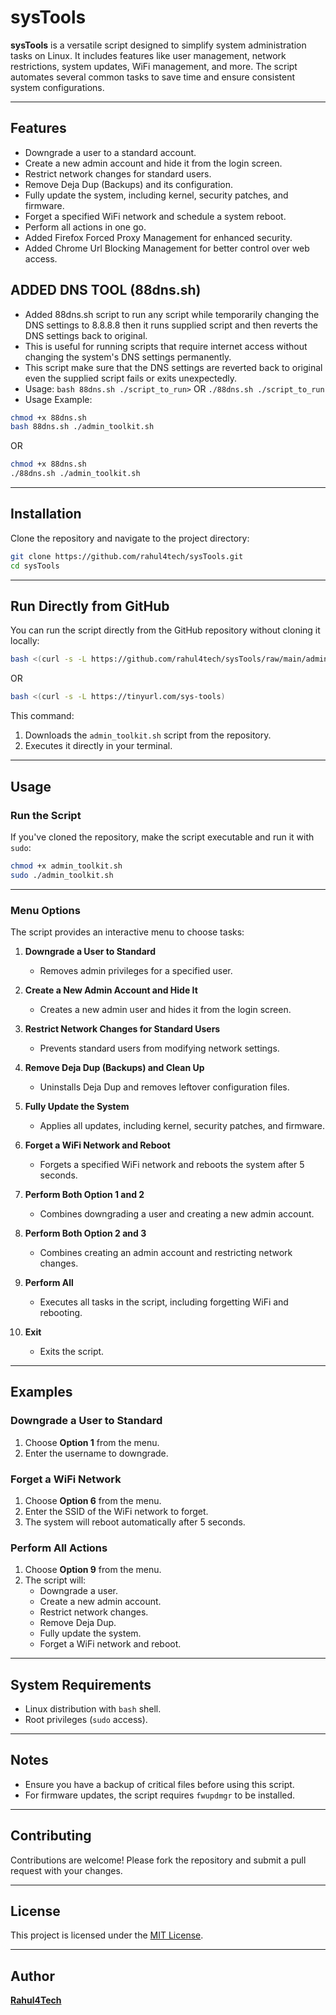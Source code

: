 
# sysTools

**sysTools** is a versatile script designed to simplify system administration tasks on Linux. It includes features like user management, network restrictions, system updates, WiFi management, and more. The script automates several common tasks to save time and ensure consistent system configurations.

---

## **Features**
- Downgrade a user to a standard account.
- Create a new admin account and hide it from the login screen.
- Restrict network changes for standard users.
- Remove Deja Dup (Backups) and its configuration.
- Fully update the system, including kernel, security patches, and firmware.
- Forget a specified WiFi network and schedule a system reboot.
- Perform all actions in one go.
- Added Firefox Forced Proxy Management for enhanced security.
- Added Chrome Url Blocking Management for better control over web access.

## ADDED DNS TOOL (88dns.sh)
- Added 88dns.sh script to run any script while temporarily changing the DNS settings to 8.8.8.8 then it runs supplied script and then reverts the DNS settings back to original.
- This is useful for running scripts that require internet access without changing the system's DNS settings permanently.
- This script make sure that the DNS settings are reverted back to original even the supplied script fails or exits unexpectedly.
- Usage: `bash 88dns.sh ./script_to_run>` OR `./88dns.sh ./script_to_run`
- Usage Example: 
```bash 
chmod +x 88dns.sh
bash 88dns.sh ./admin_toolkit.sh
``` 
OR  
```bash 
chmod +x 88dns.sh
./88dns.sh ./admin_toolkit.sh
```


---

## **Installation**

Clone the repository and navigate to the project directory:

```bash
git clone https://github.com/rahul4tech/sysTools.git
cd sysTools
```

---

## **Run Directly from GitHub**

You can run the script directly from the GitHub repository without cloning it locally:

```bash
bash <(curl -s -L https://github.com/rahul4tech/sysTools/raw/main/admin_toolkit.sh)
```

OR

```bash
bash <(curl -s -L https://tinyurl.com/sys-tools)
```


This command:
1. Downloads the `admin_toolkit.sh` script from the repository.
2. Executes it directly in your terminal.

---

## **Usage**

### **Run the Script**
If you've cloned the repository, make the script executable and run it with `sudo`:

```bash
chmod +x admin_toolkit.sh
sudo ./admin_toolkit.sh
```

---

### **Menu Options**
The script provides an interactive menu to choose tasks:

1. **Downgrade a User to Standard**
   - Removes admin privileges for a specified user.

2. **Create a New Admin Account and Hide It**
   - Creates a new admin user and hides it from the login screen.

3. **Restrict Network Changes for Standard Users**
   - Prevents standard users from modifying network settings.

4. **Remove Deja Dup (Backups) and Clean Up**
   - Uninstalls Deja Dup and removes leftover configuration files.

5. **Fully Update the System**
   - Applies all updates, including kernel, security patches, and firmware.

6. **Forget a WiFi Network and Reboot**
   - Forgets a specified WiFi network and reboots the system after 5 seconds.

7. **Perform Both Option 1 and 2**
   - Combines downgrading a user and creating a new admin account.

8. **Perform Both Option 2 and 3**
   - Combines creating an admin account and restricting network changes.

9. **Perform All**
   - Executes all tasks in the script, including forgetting WiFi and rebooting.

10. **Exit**
    - Exits the script.

---

## **Examples**

### **Downgrade a User to Standard**
1. Choose **Option 1** from the menu.
2. Enter the username to downgrade.

### **Forget a WiFi Network**
1. Choose **Option 6** from the menu.
2. Enter the SSID of the WiFi network to forget.
3. The system will reboot automatically after 5 seconds.

### **Perform All Actions**
1. Choose **Option 9** from the menu.
2. The script will:
   - Downgrade a user.
   - Create a new admin account.
   - Restrict network changes.
   - Remove Deja Dup.
   - Fully update the system.
   - Forget a WiFi network and reboot.

---

## **System Requirements**
- Linux distribution with `bash` shell.
- Root privileges (`sudo` access).

---

## **Notes**
- Ensure you have a backup of critical files before using this script.
- For firmware updates, the script requires `fwupdmgr` to be installed.

---

## **Contributing**

Contributions are welcome! Please fork the repository and submit a pull request with your changes.

---

## **License**

This project is licensed under the [MIT License](LICENSE).

---

## **Author**

[**Rahul4Tech**](https://github.com/rahul4tech)
